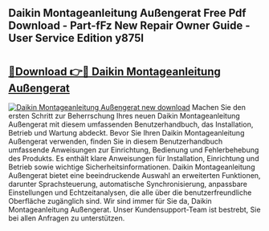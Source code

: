 ## Daikin Montageanleitung Außengerat Free Pdf Download - Part-fFz New Repair Owner Guide - User Service Edition y875l

# <h2><a href="http://df89tlw.blite.top/?on=Daikin+Montageanleitung+Au%c3%9fengerat">🔗Download 👉🔴 Daikin Montageanleitung Außengerat</a></h2>

[![Daikin Montageanleitung Außengerat new download](https://i.imgur.com/lujVjoI.png)](http://df89tlw.blite.top/?on=Daikin+Montageanleitung+Au%c3%9fengerat)
Machen Sie den ersten Schritt zur Beherrschung Ihres neuen Daikin Montageanleitung Außengerat mit diesem umfassenden Benutzerhandbuch, das Installation, Betrieb und Wartung abdeckt. Bevor Sie Ihren Daikin Montageanleitung Außengerat verwenden, finden Sie in diesem Benutzerhandbuch umfassende Anweisungen zur Einrichtung, Bedienung und Fehlerbehebung des Produkts. Es enthält klare Anweisungen für Installation, Einrichtung und Betrieb sowie wichtige Sicherheitsinformationen. Daikin Montageanleitung Außengerat bietet eine beeindruckende Auswahl an erweiterten Funktionen, darunter Sprachsteuerung, automatische Synchronisierung, anpassbare Einstellungen und Echtzeitanalysen, die alle über die benutzerfreundliche Oberfläche zugänglich sind. Wir sind immer für Sie da, Daikin Montageanleitung Außengerat. Unser Kundensupport-Team ist bestrebt, Sie bei allen Anfragen zu unterstützen.
